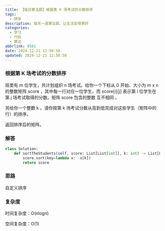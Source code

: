 ```yaml
---
title: 【每日算法题】根据第 K 场考试的分数排序
tags:
  - 排序
description: 每天一道算法题，让生活变得更好
categories:
  - 学习
  - 代码
  - 算法
abbrlink: 9561
date: 2024-12-21 12:50:58
updated: 2024-12-21 12:50:58
---
```


### 根据第 K 场考试的分数排序

班里有 m 位学生，共计划组织 n 场考试。给你一个下标从 0 开始、大小为 m x n 的整数矩阵 score ，其中每一行对应一位学生，而 score[i][j] 表示第 i 位学生在第 j 场考试取得的分数。矩阵 score 包含的整数 互不相同 。

另给你一个整数 k 。请你按第 k 场考试分数从高到低完成对这些学生（矩阵中的行）的排序。

返回排序后的矩阵。

### 解答

```python
class Solution:
    def sortTheStudents(self, score: List[List[int]], k: int) -> List[List[int]]:
        score.sort(key=lambda x: -x[k])
        return score
```

### 思路

自定义排序

### 复杂度

时间复杂度：O(nlogn)

空间复杂度：O(1)
